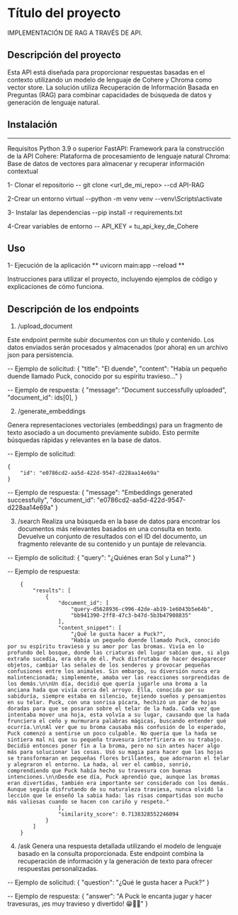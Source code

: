 # Título del proyecto
IMPLEMENTACIÓN DE RAG A TRAVÉS DE API.

## Descripción del proyecto

Esta API está diseñada para proporcionar respuestas basadas en el contexto utilizando un modelo de lenguaje de Cohere y Chroma como vector store. La solución utiliza Recuperación de Información Basada en Preguntas (RAG) para combinar capacidades de búsqueda de datos y generación de lenguaje natural.


## Instalación
--------------
Requisitos
Python 3.9 o superior
FastAPI: Framework para la construcción de la API
Cohere: Plataforma de procesamiento de lenguaje natural
Chroma: Base de datos de vectores para almacenar y recuperar información contextual

1- Clonar el repositorio
    -- git clone <url_de_mi_repo>
    --cd API-RAG

2-Crear un entorno virtual
    --python -m venv venv
    --venv\Scripts\activate

3- Instalar las dependencias
    --pip install -r requirements.txt

4-Crear variables de entorno
    -- API_KEY = tu_api_key_de_Cohere


## Uso
1- Ejecución de la aplicación
    ** uvicorn main:app --reload **

Instrucciones para utilizar el proyecto, incluyendo ejemplos de código y explicaciones de cómo funciona.

## Descripción de los endpoints

1. /upload_document

Este endpoint permite subir documentos con un título y contenido. Los datos enviados serán procesados y almacenados (por ahora) en un archivo json para persistencia.

-- Ejemplo de solicitud:
    {
        "title": "El duende",
        "content": "Había un pequeño duende llamado Puck, conocido por su espíritu travieso..."
    }

-- Ejemplo de respuesta:
    {
        "message": "Document successfully uploaded",
        "document_id": ids[0],
    }

2. /generate_embeddings

Genera representaciones vectoriales (embeddings) para un fragmento de texto asociado a un documento previamente subido. Esto permite búsquedas rápidas y relevantes en la base de datos.

-- Ejemplo de solicitud:

    {
        "id": "e0786cd2-aa5d-422d-9547-d228aa14e69a"
    }

-- Ejemplo de respuesta:
    {
        "message": "Embeddings generated successfully",
        "document_id": "e0786cd2-aa5d-422d-9547-d228aa14e69a"
    }

3. /search
Realiza una búsqueda en la base de datos para encontrar los documentos más relevantes basados en una consulta en texto. Devuelve un conjunto de resultados con el ID del documento, un fragmento relevante de su contenido y un puntaje de relevancia.

-- Ejemplo de solicitud:
{
    "query": "¿Quiénes eran Sol y Luna?"
}

-- Ejemplo de respuesta:

        {
            "results": [
                {
                    "document_id": [
                        "query-d5628936-c996-42de-ab19-1e6043b5e64b",
                        "bb941390-2ff8-47c3-b47d-5b3b47908835"
                    ],
                    "content_snippet": [
                        "¿Qué le gusta hacer a Puck?",
                        "Había un pequeño duende llamado Puck, conocido por su espíritu travieso y su amor por las bromas. Vivía en lo profundo del bosque, donde las criaturas del lugar sabían que, si algo extraño sucedía, era obra de él. Puck disfrutaba de hacer desaparecer objetos, cambiar las señales de los senderos y provocar pequeñas confusiones entre los animales. Sin embargo, su diversión nunca era malintencionada; simplemente, amaba ver las reacciones sorprendidas de los demás.\n\nUn día, decidió que quería jugarle una broma a la anciana hada que vivía cerca del arroyo. Ella, conocida por su sabiduría, siempre estaba en silencio, tejiendo sueños y pensamientos en su telar. Puck, con una sonrisa pícara, hechizó un par de hojas doradas para que se posaran sobre el telar de la hada. Cada vez que intentaba mover una hoja, esta volvía a su lugar, causando que la hada frunciera el ceño y murmurara palabras mágicas, buscando entender qué ocurría.\n\nAl ver que su broma causaba más confusión de lo esperado, Puck comenzó a sentirse un poco culpable. No quería que la hada se sintiera mal ni que su pequeña travesura interfiriera en su trabajo. Decidió entonces poner fin a la broma, pero no sin antes hacer algo más para solucionar las cosas. Usó su magia para hacer que las hojas se transformaran en pequeñas flores brillantes, que adornaron el telar y alegraron el entorno. La hada, al ver el cambio, sonrió, comprendiendo que Puck había hecho su travesura con buenas intenciones.\n\nDesde ese día, Puck aprendió que, aunque las bromas eran divertidas, también era importante ser considerado con los demás. Aunque seguía disfrutando de su naturaleza traviesa, nunca olvidó la lección que le enseñó la sabia hada: las risas compartidas son mucho más valiosas cuando se hacen con cariño y respeto."
                    ],
                    "similarity_score": 0.7138328552246094
                }
            ]
        }

4. /ask
Genera una respuesta detallada utilizando el modelo de lenguaje basado en la consulta proporcionada. Este endpoint combina la recuperación de información y la generación de texto para ofrecer respuestas personalizadas.

-- Ejemplo de solicitud:
{
    "question": "¿Qué le gusta hacer a Puck?"
}

-- Ejemplo de respuesta:
{
    "answer": "A Puck le encanta jugar y hacer travesuras, ¡es muy travieso y divertido! 😁🤪🎉"
}


